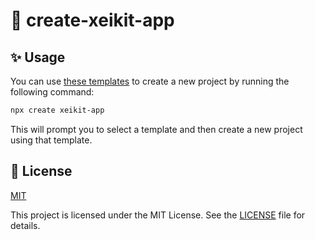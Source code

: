 # 🎉 create-xeikit-app

## ✨ Usage

You can use [these templates](https://github.com/xeikit/starter/tree/templates/templates) to create a new project by running the following command:

```bash
npx create xeikit-app
```

This will prompt you to select a template and then create a new project using that template.

## 📄 License

[MIT](LICENSE)

This project is licensed under the MIT License. See the [LICENSE](LICENSE) file for details.
